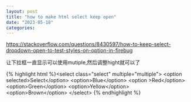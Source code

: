 ```yaml
---
layout: post
title: "how to make html select keep open"
date: "2023-05-18"
categories: 
---
```

<p><a href="https://stackoverflow.com/questions/8430597/how-to-keep-select-dropdown-open-to-test-styles-on-option-in-firebug">https://stackoverflow.com/questions/8430597/how-to-keep-select-dropdown-open-to-test-styles-on-option-in-firebug</a></p>
<p>让下拉框一直显示可以使用mutiple,然后调整hight就可以了</p>
{% highlight html %}&lt;select class=&quot;select&quot; multiple=&quot;multiple&quot;&gt;
&lt;option selected&gt;Select&lt;/option&gt;
&lt;option&gt;Blue&lt;/option&gt;
&lt;option &gt;Red&lt;/option&gt;
&lt;option&gt;Green&lt;/option&gt;
&lt;option&gt;Yellow&lt;/option&gt;
&lt;option&gt;Brown&lt;/option&gt;
&lt;/select&gt;
{% endhighlight %}
